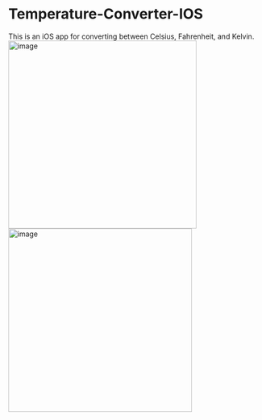 # Temperature-Converter-IOS
This is an iOS app for converting between Celsius, Fahrenheit, and Kelvin.
<br/>
<img width="373" alt="image" src="https://github.com/user-attachments/assets/74b854a2-d87c-41c8-9552-336dece08685" />
<img width="364" alt="image" src="https://github.com/user-attachments/assets/59c58b87-9be1-423a-9db2-a11413f97968" />
